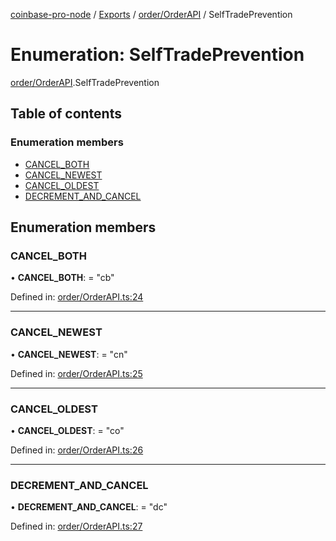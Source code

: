 [coinbase-pro-node](../README.md) / [Exports](../modules.md) / [order/OrderAPI](../modules/order_orderapi.md) / SelfTradePrevention

# Enumeration: SelfTradePrevention

[order/OrderAPI](../modules/order_orderapi.md).SelfTradePrevention

## Table of contents

### Enumeration members

- [CANCEL\_BOTH](order_orderapi.selftradeprevention.md#cancel_both)
- [CANCEL\_NEWEST](order_orderapi.selftradeprevention.md#cancel_newest)
- [CANCEL\_OLDEST](order_orderapi.selftradeprevention.md#cancel_oldest)
- [DECREMENT\_AND\_CANCEL](order_orderapi.selftradeprevention.md#decrement_and_cancel)

## Enumeration members

### CANCEL\_BOTH

• **CANCEL\_BOTH**: = "cb"

Defined in: [order/OrderAPI.ts:24](https://github.com/bennycode/coinbase-pro-node/blob/e63aeae/src/order/OrderAPI.ts#L24)

___

### CANCEL\_NEWEST

• **CANCEL\_NEWEST**: = "cn"

Defined in: [order/OrderAPI.ts:25](https://github.com/bennycode/coinbase-pro-node/blob/e63aeae/src/order/OrderAPI.ts#L25)

___

### CANCEL\_OLDEST

• **CANCEL\_OLDEST**: = "co"

Defined in: [order/OrderAPI.ts:26](https://github.com/bennycode/coinbase-pro-node/blob/e63aeae/src/order/OrderAPI.ts#L26)

___

### DECREMENT\_AND\_CANCEL

• **DECREMENT\_AND\_CANCEL**: = "dc"

Defined in: [order/OrderAPI.ts:27](https://github.com/bennycode/coinbase-pro-node/blob/e63aeae/src/order/OrderAPI.ts#L27)

